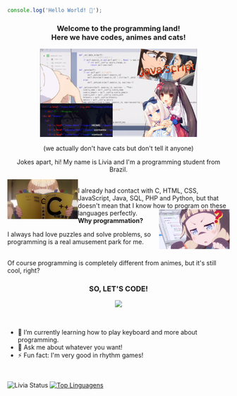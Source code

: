 
```javascript
console.log('Hello World! 👋');
```

<h3 align="center"><strong>Welcome to the programming land!<br>Here we have codes, animes and cats!</strong></h3>

<p align="center">
  <img height="200" src="https://github.com/4L1C3-R4BB1T/4L1C3-R4BB1T/raw/master/assets/image.png">
  <p align="center">(we actually don't have cats but don't tell it anyone)</p>
</p>

<p align="center">Jokes apart, hi! My name is Livia and I'm a programming student from Brazil.</p>

<img align="left" height="90" src="https://github.com/4L1C3-R4BB1T/4L1C3-R4BB1T/raw/master/assets/newgame2.jpg"> 
<br>I already had contact with C, HTML, CSS, JavaScript, Java, SQL, PHP and Python, but that doesn't mean that I know how to program on these languages perfectly.

<img align="right" height="90" src="https://github.com/4L1C3-R4BB1T/4L1C3-R4BB1T/raw/master/assets/newgame1.png"> 
<br><strong>Why programmation?</strong>

I always had love puzzles and solve problems, so programming is a real amusement park for me.

<br>Of course programming is completely different from animes, but it's still cool, right?

<h3 align="center"><strong>SO, LET'S CODE!</strong></h3>
<p align="center"><img height="200" src="https://github.com/4L1C3-R4BB1T/4L1C3-R4BB1T/raw/master/assets/yukichan.gif"></p>

<br>

- 🌱 I’m currently learning how to play keyboard and more about programming.
- 💬 Ask me about whatever you want!
- ⚡ Fun fact: I'm very good in rhythm games!

<br>

![Livia Status](https://github-readme-stats.vercel.app/api?username=4L1C3-R4BB1T&show_icons=true)
[![Top Linguagens](https://github-readme-stats.vercel.app/api/top-langs/?username=4L1C3-R4BB1T&layout=compact)](https://github.com/anuraghazra/github-readme-stats)
